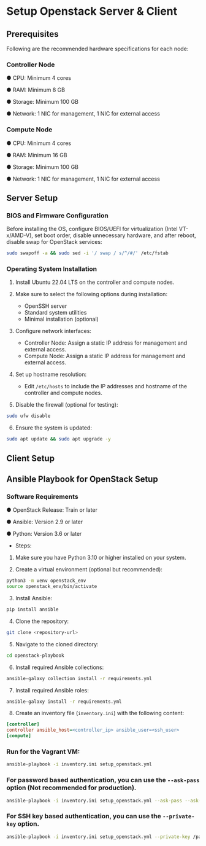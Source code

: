 # Setup Openstack Server & Client

## Prerequisites

Following are the recommended hardware specifications for each node:

### Controller Node

● CPU: Minimum 4 cores

● RAM: Minimum 8 GB

● Storage: Minimum 100 GB

● Network: 1 NIC for management, 1 NIC for external access

### Compute Node

● CPU: Minimum 4 cores

● RAM: Minimum 16 GB

● Storage: Minimum 100 GB

● Network: 1 NIC for management, 1 NIC for external access

## Server Setup

### BIOS and Firmware Configuration

Before installing the OS, configure BIOS/UEFI for virtualization (Intel VT-x/AMD-V), set boot order, disable unnecessary hardware, and after reboot, disable swap for OpenStack services:

```bash
sudo swapoff -a && sudo sed -i '/ swap / s/^/#/' /etc/fstab
```

### Operating System Installation

1. Install Ubuntu 22.04 LTS on the controller and compute nodes.

2. Make sure to select the following options during installation:
   - OpenSSH server
   - Standard system utilities
   - Minimal installation (optional)
3. Configure network interfaces:
    - Controller Node: Assign a static IP address for management and external access.
    - Compute Node: Assign a static IP address for management and external access.

4. Set up hostname resolution:
   - Edit `/etc/hosts` to include the IP addresses and hostname of the controller and compute nodes.

5. Disable the firewall (optional for testing):

```bash
sudo ufw disable
```

6. Ensure the system is updated:

```bash
sudo apt update && sudo apt upgrade -y
```

## Client Setup

## Ansible Playbook for OpenStack Setup 
### Software Requirements

● OpenStack Release: Train or later

● Ansible: Version 2.9 or later

● Python: Version 3.6 or later


- Steps:

1. Make sure you have Python 3.10 or higher installed on your system.

2. Create a virtual environment (optional but recommended):
```bash
python3 -m venv openstack_env
source openstack_env/bin/activate
```
3. Install Ansible:
```bash
pip install ansible
```
4. Clone the repository:
```bash
git clone <repository-url>
```
5. Navigate to the cloned directory:
```bash
cd openstack-playbook
```
6. Install required Ansible collections:
```bash
ansible-galaxy collection install -r requirements.yml
```
7. Install required Ansible roles:
```bash
ansible-galaxy install -r requirements.yml
```
8. Create an inventory file (`inventory.ini`) with the following content:
```ini
[controller]
controller ansible_host=<controller_ip> ansible_user=<ssh_user>
[compute]
```

### Run for the Vagrant VM:

```bash
ansible-playbook -i inventory.ini setup_openstack.yml
```

### For password based authentication, you can use the `--ask-pass` option (Not recommended for production).

```bash
ansible-playbook -i inventory.ini setup_openstack.yml --ask-pass --ask-become-pass
```

### For SSH key based authentication, you can use the `--private-key` option.

```bash
ansible-playbook -i inventory.ini setup_openstack.yml --private-key /path/to/your/private/key
```